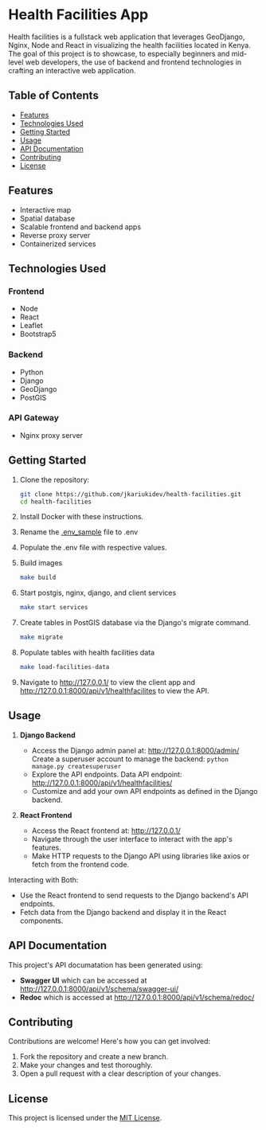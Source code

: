 # Health Facilities App
Health facilities is a fullstack web application that leverages GeoDjango, Nginx, Node and React in visualizing the health facilities located in Kenya. The goal of this project is to showcase, to especially beginners and mid-level web developers, the use of backend and frontend technologies in crafting an interactive web application.

## Table of Contents

- [Features](#features)
- [Technologies Used](#technologies-used)
- [Getting Started](#getting-started)
- [Usage](#usage)
- [API Documentation](#api-documentation)
- [Contributing](#contributing)
- [License](#license)

## Features

- Interactive map
- Spatial database
- Scalable frontend and backend apps
- Reverse proxy server
- Containerized services

## Technologies Used

### Frontend

- Node
- React
- Leaflet
- Bootstrap5

### Backend

- Python
- Django
- GeoDjango
- PostGIS

### API Gateway

- Nginx proxy server

## Getting Started

1. Clone the repository:

   ```bash
   git clone https://github.com/jkariukidev/health-facilities.git
   cd health-facilities
   
2. Install Docker with these instructions.
3. Rename the [.env_sample](.env_sample) file to .env
4. Populate the .env file with respective values.
5. Build images
   ```bash
   make build
6. Start postgis, nginx, django, and client services
    ```bash
    make start services
7. Create tables in PostGIS database via the Django's migrate command.
   ```bash
   make migrate
8. Populate tables with health facilities data
   ```bash
   make load-facilities-data
9. Navigate to http://127.0.0.1/ to view the client app and http://127.0.0.1:8000/api/v1/healthfacilites to view the API.

## Usage

1. __Django Backend__
   * Access the Django admin panel at: http://127.0.0.1:8000/admin/ Create a superuser account to manage the backend: 
           ```python manage.py createsuperuser```
   * Explore the API endpoints. Data API endpoint: http://127.0.0.1:8000/api/v1/healthfacilities/
   * Customize and add your own API endpoints as defined in the Django backend.

2. __React Frontend__
    * Access the React frontend at: http://127.0.0.1/
    * Navigate through the user interface to interact with the app's features.
    * Make HTTP requests to the Django API using libraries like axios or fetch from the frontend code.

Interacting with Both:
* Use the React frontend to send requests to the Django backend's API endpoints.
* Fetch data from the Django backend and display it in the React components.

## API Documentation

This project's API documatation has been generated using:
* __Swagger UI__ which can be accessed at http://127.0.0.1:8000/api/v1/schema/swagger-ui/
* __Redoc__ which is accessed at http://127.0.0.1:8000/api/v1/schema/redoc/

## Contributing

Contributions are welcome! Here's how you can get involved:

1. Fork the repository and create a new branch.
2. Make your changes and test thoroughly.
3. Open a pull request with a clear description of your changes.

## License

This project is licensed under the [MIT License](LICENSE).
